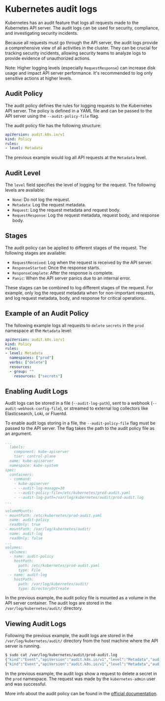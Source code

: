 # Kubernetes audit logs

Kubernetes has an audit feature that logs all requests made to the Kubernetes API server. The audit logs can be used for security, compliance, and investigating security incidents.

Because all requests must go through the API server, the audit logs provide a comprehensive view of all activities in the cluster. They can be crucial for tracking security incidents, allowing security teams to analyze logs to provide evidence of unauthorized actions.

Note: Higher logging levels (especially `RequestResponse`) can increase disk usage and impact API server performance. It's recommended to log only sensitive actions at higher levels.

## Audit Policy

The audit policy defines the rules for logging requests to the Kubernetes API server. The policy is defined in a YAML file and can be passed to the API server using the `--audit-policy-file` flag.

The audit policy file has the following structure:

```yaml
apiVersion: audit.k8s.io/v1
kind: Policy
rules:
- level: Metadata
```

The previous example would log all API requests at the `Metadata` level. 


## Audit Level

The `level` field specifies the level of logging for the request. The following levels are available:
- `None`: Do not log the request.
- `Metadata`: Log the request metadata.
- `Request`: Log the request metadata and request body.
- `RequestResponse`: Log the request metadata, request body, and response body.

## Stages

The audit policy can be applied to different stages of the request. The following stages are available:
- `RequestReceived`: Log when the request is received by the API server.
- `ResponseStarted`: Once the response starts.
- `ResponseComplete`: After the response is complete.
- `Panic`: When the API server panics due to an internal error.

These stages can be combined to log different stages of the request. For example, only log the request metadata when for non-important requests, and log request metadata, body, and response for critical operations..

## Example of an Audit Policy

The following example logs all requests to `delete` `secrets` in the `prod` namespace at the `Metadata` level:

```yaml
apiVersion: audit.k8s.io/v1
kind: Policy
rules:
- level: Metadata
  namespaces: ["prod"]
  verbs: ["delete"]
  resources:
  - group: ""
    resources: ["secrets"]
```

## Enabling Audit Logs

Audit logs can be stored in a file (`--audit-log-path`), sent to a webhook (`--audit-webhook-config-file`), or streamed to external log collectors like Elasticsearch, Loki, or Fluentd. 

To enable audit logs storing in a file, the `--audit-policy-file` flag must be passed to the API server. The flag takes the path to the audit policy file as an argument.

```yaml
...
  labels:
    component: kube-apiserver
    tier: control-plane
  name: kube-apiserver
  namespace: kube-system
spec:
  containers:
  - command:
    - kube-apiserver
    - --audit-log-maxage=30
    - --audit-policy-file=/etc/kubernetes/prod-audit.yaml
    - --audit-log-path=/var/log/kubernetes/audit/prod-audit.log
...

volumeMounts:
- mountPath: /etc/kubernetes/prod-audit.yaml
  name: audit-policy
  readOnly: true
- mountPath: /var/log/kubernetes/audit/
  name: audit-log
  readOnly: false
...
volumes:
  volumes:
  - name: audit-policy
    hostPath:
      path: /etc/kubernetes/prod-audit.yaml
      type: File
  - name: audit-log
    hostPath:
      path: /var/log/kubernetes/audit/
      type: DirectoryOrCreate

```

In the previous example, the audit policy file is mounted as a volume in the API server container. The audit logs are stored in the `/var/log/kubernetes/audit/` directory.

## Viewing Audit Logs

Following the previous example, the audit logs are stored in the `/var/log/kubernetes/audit/` directory from the host machine where the API server is running.

```bash
$ sudo cat /var/log/kubernetes/audit/prod-audit.log
{"kind":"Event","apiVersion":"audit.k8s.io/v1","level":"Metadata","auditID":"16c4f91b-c657-4ea8-acae-69873850d819","stage":"RequestReceived","requestURI":"/api/v1/namespaces/prod/secrets/some-secret","verb":"delete","user":{"username":"kubernetes-admin","groups":["kubeadm:cluster-admins","system:authenticated"]},"sourceIPs":["192.168.63.171"],"userAgent":"kubectl/v1.31.0 (linux/amd64) kubernetes/9edcffc","objectRef":{"resource":"secrets","namespace":"prod","name":"some-secret","apiVersion":"v1"},"requestReceivedTimestamp":"2025-02-21T11:23:14.940487Z","stageTimestamp":"2025-02-21T11:23:14.940487Z"}
{"kind":"Event","apiVersion":"audit.k8s.io/v1","level":"Metadata","auditID":"16c4f91b-c657-4ea8-acae-69873850d819","stage":"ResponseComplete","requestURI":"/api/v1/namespaces/prod/secrets/some-secret","verb":"delete","user":{"username":"kubernetes-admin","groups":["kubeadm:cluster-admins","system:authenticated"]},"sourceIPs":["192.168.63.171"],"userAgent":"kubectl/v1.31.0 (linux/amd64) kubernetes/9edcffc","objectRef":{"resource":"secrets","namespace":"prod","name":"some-secret","apiVersion":"v1"},"responseStatus":{"metadata":{},"status":"Success","details":{"name":"some-secret","kind":"secrets","uid":"b2368870-35a7-43e2-b2b1-c69eec9103a2"},"code":200},"requestReceivedTimestamp":"2025-02-21T11:23:14.940487Z","stageTimestamp":"2025-02-21T11:23:14.943654Z","annotations":{"authorization.k8s.io/decision":"allow","authorization.k8s.io/reason":"RBAC: allowed by ClusterRoleBinding \"kubeadm:cluster-admins\" of ClusterRole \"cluster-admin\" to Group \"kubeadm:cluster-admins\""}}
```

In the previous example, the audit logs show a request to delete a secret in the `prod` namespace. The request was made by the `kubernetes-admin` user and was successful.



More info about the audit policy can be found in the [official documentation](https://kubernetes.io/docs/tasks/debug-application-cluster/audit/).

